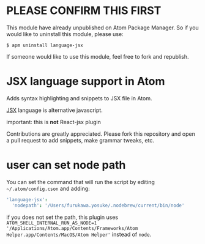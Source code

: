 # PLEASE CONFIRM THIS FIRST

This module have already unpublished on Atom Package Manager.
So if you would like to uninstall this module, please use:

```
$ apm uninstall language-jsx
```

If someone would like to use this module, feel free to fork and republish.



# JSX language support in Atom

Adds syntax highlighting and snippets to JSX file in Atom.

[JSX](http://jsx.github.io/) language is alternative javascript.

important: this is **not** React-jsx plugin

Contributions are greatly appreciated. Please fork this repository and open a
pull request to add snippets, make grammar tweaks, etc.

# user can set node path

You can set the command that will run the script by editing `~/.atom/config.cson`
and adding:

```cson
'language-jsx':
  'nodepath': '/Users/furukawa.yosuke/.nodebrew/current/bin/node'
```

if you does not set the path, this plugin uses `ATOM_SHELL_INTERNAL_RUN_AS_NODE=1 '/Applications/Atom.app/Contents/Frameworks/Atom Helper.app/Contents/MacOS/Atom Helper'` instead of `node`.
